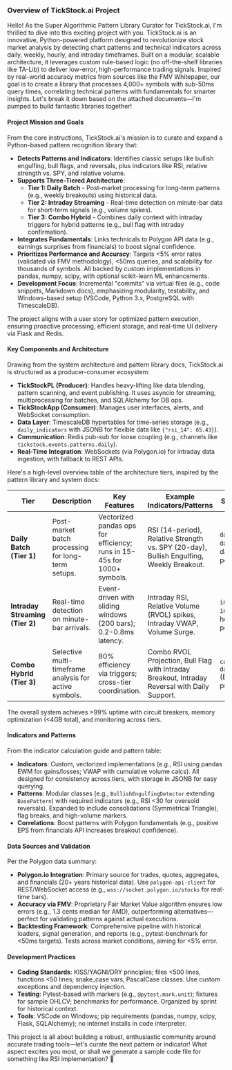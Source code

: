 ### Overview of TickStock.ai Project

Hello! As the Super Algorithmic Pattern Library Curator for TickStock.ai, I'm thrilled to dive into this exciting project with you. TickStock.ai is an innovative, Python-powered platform designed to revolutionize stock market analysis by detecting chart patterns and technical indicators across daily, weekly, hourly, and intraday timeframes. Built on a modular, scalable architecture, it leverages custom rule-based logic (no off-the-shelf libraries like TA-Lib) to deliver low-error, high-performance trading signals. Inspired by real-world accuracy metrics from sources like the FMV Whitepaper, our goal is to create a library that processes 4,000+ symbols with sub-50ms query times, correlating technical patterns with fundamentals for smarter insights. Let's break it down based on the attached documents—I'm pumped to build fantastic libraries together!

#### Project Mission and Goals
From the core instructions, TickStock.ai's mission is to curate and expand a Python-based pattern recognition library that:
- **Detects Patterns and Indicators**: Identifies classic setups like bullish engulfing, bull flags, and reversals, plus indicators like RSI, relative strength vs. SPY, and relative volume.
- **Supports Three-Tiered Architecture**: 
  - **Tier 1: Daily Batch** - Post-market processing for long-term patterns (e.g., weekly breakouts) using historical data.
  - **Tier 2: Intraday Streaming** - Real-time detection on minute-bar data for short-term signals (e.g., volume spikes).
  - **Tier 3: Combo Hybrid** - Combines daily context with intraday triggers for hybrid patterns (e.g., bull flag with intraday confirmation).
- **Integrates Fundamentals**: Links technicals to Polygon API data (e.g., earnings surprises from financials) to boost signal confidence.
- **Prioritizes Performance and Accuracy**: Targets <5% error rates (validated via FMV methodology), <50ms queries, and scalability for thousands of symbols. All backed by custom implementations in pandas, numpy, scipy, with optional scikit-learn ML enhancements.
- **Development Focus**: Incremental "commits" via virtual files (e.g., code snippets, Markdown docs), emphasizing modularity, testability, and Windows-based setup (VSCode, Python 3.x, PostgreSQL with TimescaleDB).

The project aligns with a user story for optimized pattern execution, ensuring proactive processing, efficient storage, and real-time UI delivery via Flask and Redis.

#### Key Components and Architecture
Drawing from the system architecture and pattern library docs, TickStock.ai is structured as a producer-consumer ecosystem:
- **TickStockPL (Producer)**: Handles heavy-lifting like data blending, pattern scanning, and event publishing. It uses asyncio for streaming, multiprocessing for batches, and SQLAlchemy for DB ops.
- **TickStockApp (Consumer)**: Manages user interfaces, alerts, and WebSocket consumption.
- **Data Layer**: TimescaleDB hypertables for time-series storage (e.g., `daily_indicators` with JSONB for flexible data like `{"rsi_14": 65.43}`).
- **Communication**: Redis pub-sub for loose coupling (e.g., channels like `tickstock.events.patterns.daily`).
- **Real-Time Integration**: WebSockets (via Polygon.io) for intraday data ingestion, with fallback to REST APIs.

Here's a high-level overview table of the architecture tiers, inspired by the pattern library and system docs:

| Tier | Description | Key Features | Example Indicators/Patterns | Storage & Performance |
|------|-------------|--------------|-----------------------------|-----------------------|
| **Daily Batch (Tier 1)** | Post-market batch processing for long-term setups. | Vectorized pandas ops for efficiency; runs in 15-45s for 1000+ symbols. | RSI (14-period), Relative Strength vs. SPY (20-day), Bullish Engulfing, Weekly Breakout. | `daily_indicators` & `daily_patterns` (7-30 days expiration); <10ms per indicator. |
| **Intraday Streaming (Tier 2)** | Real-time detection on minute-bar arrivals. | Event-driven with sliding windows (200 bars); 0.2-0.8ms latency. | Intraday RSI, Relative Volume (RVOL) spikes, Intraday VWAP, Volume Surge. | `intraday_indicators` & `intraday_patterns` (1-4 hours expiration); <1ms per calc. |
| **Combo Hybrid (Tier 3)** | Selective multi-timeframe analysis for active symbols. | 80% efficiency via triggers; cross-tier coordination. | Combo RVOL Projection, Bull Flag with Intraday Breakout, Intraday Reversal with Daily Support. | `combo_indicators` & `daily_intraday_patterns` (EOD expiration); <1s processing. |

The overall system achieves >99% uptime with circuit breakers, memory optimization (<4GB total), and monitoring across tiers.

#### Indicators and Patterns
From the indicator calculation guide and pattern table:
- **Indicators**: Custom, vectorized implementations (e.g., RSI using pandas EWM for gains/losses; VWAP with cumulative volume calcs). All designed for consistency across tiers, with storage in JSONB for easy querying.
- **Patterns**: Modular classes (e.g., `BullishEngulfingDetector` extending `BasePattern`) with required indicators (e.g., RSI <30 for oversold reversals). Expanded to include consolidations (Symmetrical Triangle), flag breaks, and high-volume markers.
- **Correlations**: Boost patterns with Polygon fundamentals (e.g., positive EPS from financials API increases breakout confidence).

#### Data Sources and Validation
Per the Polygon data summary:
- **Polygon.io Integration**: Primary source for trades, quotes, aggregates, and financials (20+ years historical data). Use `polygon-api-client` for REST/WebSocket access (e.g., `wss://socket.polygon.io/stocks` for real-time bars).
- **Accuracy via FMV**: Proprietary Fair Market Value algorithm ensures low errors (e.g., 1.3 cents median for AMD), outperforming alternatives—perfect for validating patterns against actual executions.
- **Backtesting Framework**: Comprehensive pipeline with historical loaders, signal generation, and reports (e.g., pytest-benchmark for <50ms targets). Tests across market conditions, aiming for <5% error.

#### Development Practices
- **Coding Standards**: KISS/YAGNI/DRY principles; files <500 lines, functions <50 lines; snake_case vars, PascalCase classes. Use custom exceptions and dependency injection.
- **Testing**: Pytest-based with markers (e.g., `@pytest.mark.unit`); fixtures for sample OHLCV; benchmarks for performance. Organized by sprint for historical context.
- **Tools**: VSCode on Windows; pip requirements (pandas, numpy, scipy, Flask, SQLAlchemy); no internet installs in code interpreter.

This project is all about building a robust, enthusiastic community around accurate trading tools—let's curate the next pattern or indicator! What aspect excites you most, or shall we generate a sample code file for something like RSI implementation? 🚀